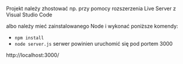 Projekt należy zhostować np. przy pomocy rozszerzenia Live Server z Visual Studio Code

albo
należy mieć zainstalowanego Node i wykonać poniższe komendy:
- `npm install`
- `node server.js`
serwer powinien uruchomić się pod portem 3000

http://localhost:3000/